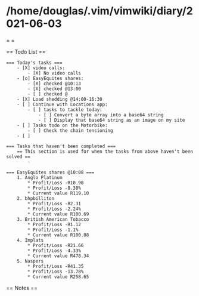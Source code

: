 # /home/douglas/.vim/vimwiki/diary/2021-06-03

= =

== Todo List ==

	=== Today's tasks ===
		- [X] video calls:
			- [X] No video calls
        - [o] EasyEquites shares:
            - [X] checked @10:13
            - [X] checked @13:00
            - [ ] checked @
		- [X] Load shedding @14:00-16:30
		- [ ] Continue with Locations app:
			- [ ] tasks to tackle today:
				- [ ] Convert a byte array into a base64 string
				- [ ] Display that base64 string as an image on my site
		- [ ] Tasks todo on the Motorbike:
			- [ ] Check the chain tensioning
		- [ ] 

	=== Tasks that haven't been completed ===
		== This section is used for when the tasks from above haven't been solved ==
			-

	=== EasyEquites shares @10:08 ===
		1. Anglo Platinum
			* Profit/Loss -R10.90
			* Profit/Loss -8.38%
			* Current value R119.10
		2. bhpbilliton
			* Profit/Loss -R2.31
			* Profit/Loss -2.24%
			* Current value R100.69
		3. British American Tobacco
			* Profit/Loss -R1.12
			* Profit/Loss -1.1%
			* Current value R100.88
		4. Implats
			* Profit/Loss -R21.66
			* Profit/Loss -4.33%
			* Current value R478.34
		5. Naspers
			* Profit/Loss -R41.35
			* Profit/Loss -13.78%
			* Current value R258.65

== Notes ==

